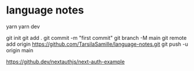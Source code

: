 # language notes

yarn 
yarn dev

git init
git add .
git commit -m "first commit"
git branch -M main
git remote add origin https://github.com/TarsilaSamille/language-notes.git
git push -u origin main

https://github.dev/nextauthjs/next-auth-example